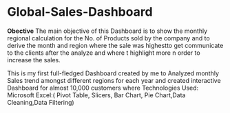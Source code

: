 # Global-Sales-Dashboard
 **Obective**
 The main objective of this Dashboard is to show the monthly regional calculation for the No. of  Products sold by the company and to derive the month and region where the sale was highestto get communicate to the clients after the analyze and where t highlight more n order to increase the sales.

 
 This is my first full-fledged Dashboard created by me to Analyzed monthly Sales trend amongst different regions for each year and created interactive Dashboard for almost 10,000 customers where 
 Technologies Used:
 Microsoft Excel:( Pivot Table, Slicers, Bar Chart, Pie Chart,Data Cleaning,Data Filtering)
